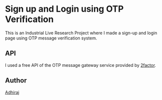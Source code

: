 # Sign up and Login using OTP Verification

This is an Industrial Live Research Project where I made a sign-up and login page using OTP message verification system.

## API
I used a free API of the OTP message gateway service provided by [2factor](https://2factor.in/).

## Author
[Adhiraj](https://github.com/adhirajcs)
